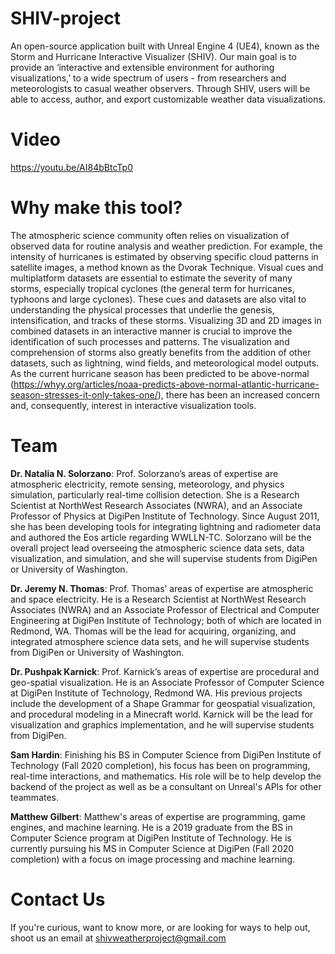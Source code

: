 # SHIV-project
An open-source application built with Unreal Engine 4 (UE4), known as the Storm and Hurricane Interactive Visualizer (SHIV). Our main goal is to provide an ‘interactive and extensible environment for authoring visualizations,’ to a wide spectrum of users - from researchers and meteorologists to casual weather observers. Through SHIV, users will be able to access, author, and export customizable weather data visualizations. 

# Video
https://youtu.be/AI84bBtcTp0

# Why make this tool?
The atmospheric science community often relies on visualization of observed data for routine analysis and weather prediction. For example, the intensity of hurricanes is estimated by observing specific cloud patterns in satellite images, a method known as the Dvorak Technique. Visual cues and multiplatform datasets are essential to estimate the severity of many storms, especially tropical cyclones (the general term for hurricanes, typhoons and large cyclones). These cues and datasets are also vital to understanding the physical processes that underlie the genesis, intensification, and tracks of these storms. Visualizing 3D and 2D images in combined datasets in an interactive manner is crucial to improve the identification of such processes and patterns. The visualization and comprehension of storms also greatly benefits from the addition of other datasets, such as lightning, wind fields, and meteorological model outputs. As the current hurricane season has been predicted to be above-normal (https://whyy.org/articles/noaa-predicts-above-normal-atlantic-hurricane-season-stresses-it-only-takes-one/), there has been an increased concern and, consequently, interest in interactive visualization tools. 

# Team
**Dr. Natalia N. Solorzano**: Prof. Solorzano’s areas of expertise are atmospheric electricity, remote sensing, meteorology, and physics simulation, particularly real-time collision detection. She is a Research Scientist at NorthWest Research Associates (NWRA), and an Associate Professor of Physics at DigiPen Institute of Technology. Since August 2011, she has been developing tools for integrating lightning and radiometer data and authored the Eos article regarding WWLLN-TC. Solorzano will be the overall project lead overseeing the atmospheric science data sets, data visualization, and simulation, and she will supervise students from DigiPen or University of Washington. 

**Dr. Jeremy N. Thomas**: Prof. Thomas’ areas of expertise are atmospheric and space electricity. He is a Research Scientist at NorthWest Research Associates (NWRA) and an Associate Professor of Electrical and Computer Engineering at DigiPen Institute of Technology; both of which are located in Redmond, WA.  Thomas will be the lead for acquiring, organizing, and integrated atmosphere science data sets, and he will supervise students from DigiPen or University of Washington. 

**Dr. Pushpak Karnick**: Prof. Karnick’s areas of expertise are procedural and geo-spatial visualization. He is an Associate Professor of Computer Science at DigiPen Institute of Technology, Redmond WA. His previous projects include the development of a Shape Grammar for geospatial visualization, and procedural modeling in a Minecraft world. Karnick will be the lead for visualization and graphics implementation, and he will supervise students from DigiPen.

**Sam Hardin**: Finishing his BS in Computer Science from DigiPen Institute of Technology (Fall 2020 completion), his focus has been on programming, real-time interactions, and mathematics. His role will be to help develop the backend of the project as well as be a consultant on Unreal's APIs for other teammates.

**Matthew Gilbert**: Matthew's areas of expertise are programming, game engines, and machine learning. He is a 2019 graduate from the BS in Computer Science program at DigiPen Institute of Technology. He is currently pursuing his MS in Computer Science at DigiPen (Fall 2020 completion) with a focus on image processing and machine learning.

# Contact Us
If you're curious, want to know more, or are looking for ways to help out, shoot us an email at shivweatherproject@gmail.com

